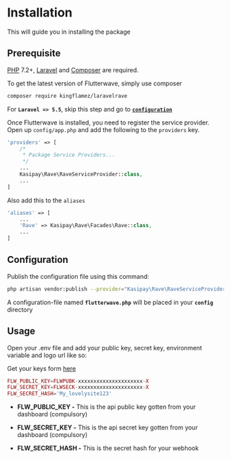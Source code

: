 # Installation

This will guide you in installing the package

## Prerequisite

[PHP](https://php.net) 7.2+, [Laravel](https://laravel.com) and [Composer](https://getcomposer.org) are required.

To get the latest version of Flutterwave, simply use composer

```bash
composer require kingflamez/laravelrave
```

For **`Laravel => 5.5`**, skip this step and go to [**`configuration`**](#configuration)

Once Flutterwave is installed, you need to register the service provider. Open up `config/app.php` and add the following to the `providers` key.

```php
'providers' => [
    /*
     * Package Service Providers...
     */
    ...
    Kasipay\Rave\RaveServiceProvider::class,
    ...
]
```

Also add this to the `aliases`

```php
'aliases' => [
    ...
    'Rave' => Kasipay\Rave\Facades\Rave::class,
    ...
]
```

## Configuration

Publish the configuration file using this command:

```bash
php artisan vendor:publish --provider="Kasipay\Rave\RaveServiceProvider"
```

A configuration-file named **`flutterwave.php`** will be placed in your **`config`** directory

## Usage

Open your .env file and add your public key, secret key, environment variable and logo url like so:

Get your keys form [here](https://dashboard.flutterwave.com/dashboard/settings/apis)

```php
FLW_PUBLIC_KEY=FLWPUBK-xxxxxxxxxxxxxxxxxxxxx-X
FLW_SECRET_KEY=FLWSECK-xxxxxxxxxxxxxxxxxxxxx-X
FLW_SECRET_HASH='My_lovelysite123'
```

- **FLW_PUBLIC_KEY -** This is the api public key gotten from your dashboard (compulsory)

- **FLW_SECRET_KEY -** This is the api secret key gotten from your dashboard (compulsory)

- **FLW_SECRET_HASH -** This is the secret hash for your webhook
